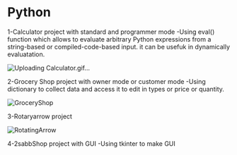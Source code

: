 # Python
1-Calculator project with standard and programmer mode
   -Using eval() function which allows to evaluate arbitrary Python expressions from a string-based or compiled-code-based input. it can be usefuk in dynamically            evaluatation.
   
   ![Uploading Calculator.gif…]()
  
   
2-Grocery Shop project with owner mode or customer mode
   -Using dictionary to collect data and access it to edit in types or price or quantity.
   
![GroceryShop](https://user-images.githubusercontent.com/115734048/211105236-015a4f1b-782d-43cd-83f7-8861da017273.gif)
   
 
3-Rotaryarrow project

![RotatingArrow](https://user-images.githubusercontent.com/115734048/211103352-24278aa9-479e-4ce1-ab59-6940341f65cb.gif)

4-2sabbShop project with GUI
   -Using tkinter to make GUI 

